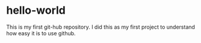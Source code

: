 # hello-world
This is my first git-hub repository.
I did this as my first project to understand how easy it is to use github.

